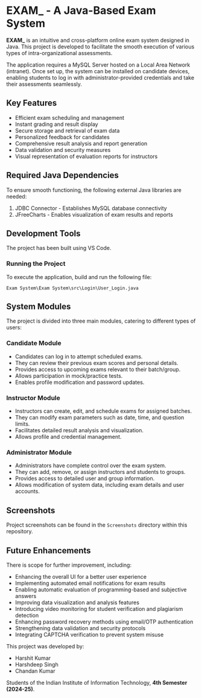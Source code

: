 # EXAM_ - A Java-Based Exam System

**EXAM_** is an intuitive and cross-platform online exam system designed in Java. This project is developed to facilitate the smooth execution of various types of intra-organizational assessments.

The application requires a MySQL Server hosted on a Local Area Network (intranet). Once set up, the system can be installed on candidate devices, enabling students to log in with administrator-provided credentials and take their assessments seamlessly.

## Key Features

- Efficient exam scheduling and management
- Instant grading and result display
- Secure storage and retrieval of exam data
- Personalized feedback for candidates
- Comprehensive result analysis and report generation
- Data validation and security measures
- Visual representation of evaluation reports for instructors

## Required Java Dependencies

To ensure smooth functioning, the following external Java libraries are needed:

1. JDBC Connector - Establishes MySQL database connectivity
2. JFreeCharts - Enables visualization of exam results and reports

## Development Tools

The project has been built using VS Code.

### Running the Project
To execute the application, build and run the following file:
```
Exam System\Exam System\src\Login\User_Login.java
```

## System Modules

The project is divided into three main modules, catering to different types of users:

### Candidate Module
- Candidates can log in to attempt scheduled exams.
- They can review their previous exam scores and personal details.
- Provides access to upcoming exams relevant to their batch/group.
- Allows participation in mock/practice tests.
- Enables profile modification and password updates.

### Instructor Module
- Instructors can create, edit, and schedule exams for assigned batches.
- They can modify exam parameters such as date, time, and question limits.
- Facilitates detailed result analysis and visualization.
- Allows profile and credential management.

### Administrator Module
- Administrators have complete control over the exam system.
- They can add, remove, or assign instructors and students to groups.
- Provides access to detailed user and group information.
- Allows modification of system data, including exam details and user accounts.

## Screenshots
Project screenshots can be found in the `Screenshots` directory within this repository.

## Future Enhancements

There is scope for further improvement, including:
- Enhancing the overall UI for a better user experience
- Implementing automated email notifications for exam results
- Enabling automatic evaluation of programming-based and subjective answers
- Improving data visualization and analysis features
- Introducing video monitoring for student verification and plagiarism detection
- Enhancing password recovery methods using email/OTP authentication
- Strengthening data validation and security protocols
- Integrating CAPTCHA verification to prevent system misuse

This project was developed by:
- Harshit Kumar
- Harshdeep Singh
- Chandan Kumar

Students of the Indian Institute of Information Technology, **4th Semester (2024-25)**.
